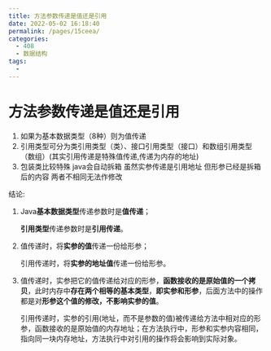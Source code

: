 ```yaml
---
title: 方法参数传递是值还是引用
date: 2022-05-02 16:18:40
permalink: /pages/15ceea/
categories:
  - 408
  - 数据结构
tags:
  - 
---
```

# 方法参数传递是值还是引用

1. 如果为基本数据类型（8种）则为值传递
2. 引用类型可分为类引用类型（类）、接口引用类型（接口）和数组引用类型（数组）(其实引用传递是特殊值传递,传递为内存的地址)
3. 包装类比较特殊 java会自动拆箱 虽然实参传递是引用地址 但形参已经是拆箱后的内容 两者不相同无法作修改

结论:

1. Java**基本数据类型**传递参数时是**值传递**；

   **引用类型**传递参数时是**引用传递**。

2. 值传递时，将**实参的值**传递一份给形参；

   引用传递时，将**实参的地址值**传递一份给形参。

3. 值传递时，实参把它的值传递给对应的形参，**函数接收的是原始值的一个拷贝**，此时内存中**存在两个相等的基本类型**，**即实参和形参**，后面方法中的操作都是对**形参这个值的修改，不影响实参的值**。

   引用传递时，实参的引用(地址，而不是参数的值)被传递给方法中相对应的形参，函数接收的是原始值的内存地址；在方法执行中，形参和实参内容相同，指向同一块内存地址，方法执行中对引用的操作将会影响到实际对象。

